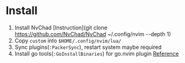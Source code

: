 # Install

1. Install NvChad [Instruction](git clone https://github.com/NvChad/NvChad ~/.config/nvim --depth 1)
2. Copy `custom` into `$HOME/.config/nvim/lua/`
3. Sync plugins(`:PackerSync`), restart system maybe required
4. Install go tools(`:GoInstallBinaries`) for go.nvim plugin [Reference](https://github.com/ray-x/go.nvim)
